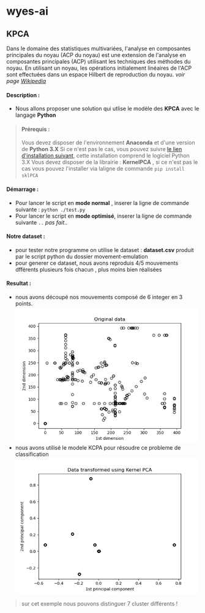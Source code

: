 # wyes-ai
## KPCA 
Dans le domaine des statistiques multivariées, l'analyse en composantes principales du noyau (ACP du noyau) est une extension de l'analyse en composantes principales (ACP) utilisant les techniques des méthodes du noyau. En utilisant un noyau, les opérations initialement linéaires de l'ACP sont effectuées dans un espace Hilbert de reproduction du noyau. _voir page [Wikipedia](https://en.wikipedia.org/wiki/Kernel_principal_component_analysis)_
#### Description :
- Nous allons proposer une solution qui utlise le modèle des **KPCA** avec le langage **Python** 
> #### Prérequis :
> Vous devez disposer de l'environnement **Anaconda** et d'une version de **Python 3.X** 
> Si ce n'est pas le cas, vous pouvez suivre  [le lien d'installation suivant](https://www.anaconda.com/products/individual), cette installation comprend le logiciel Python 3.X
> Vous devez disposer de la librairie : **KernelPCA** , si ce n'est pas le cas vous pouvez l'installer via laligne de commande `pip install sklPCA`
#### Démarrage :
- Pour lancer le script en **mode normal** , inserer la ligne de commande suivante : `python ./test.py`
- Pour lancer le script en **mode optimisé**, inserer la ligne de commande suivante `..` _pas fait.._
#### Notre dataset :
- pour tester notre programme on utilise le dataset : **dataset.csv** produit par le script python du dossier movement-emulation
- pour generer ce dataset, nous avons reproduis 4/5 mouvements dfférents plusieurs fois chacun , plus moins bien réalisées   
#### Resultat :
- nous avons découpé nos mouvements composé de 6 integer en 3 points. 
![alt text](Figure_1.png)
- nous avons utilisé le modele KCPA pour résoudre ce probleme de classification
![alt text](Figure_2.png)
> sur cet exemple nous pouvons distinguer 7 cluster différents ! 

